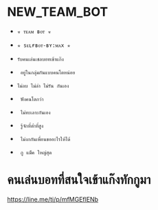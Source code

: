 # NEW_TEAM_BOT

- `☣ ᴛᴇᴀᴍ ʙᴏᴛ ☣`
- `✯ sᴇʟғʙᴏᴛ-ʙʏ:ᴍᴀx ✯`
- `รับคนเล่นเชลบอทเข้าแก๊ง`

- ` อยู่ในกลุ่มกันแบบคนโตหน่อย`
- `ไม่ลบ ไม่ล่า ไม่รัน กันเอง`
- ` ฟังคนโตกว่า`
- ` ไม่ทะเลาะกันเอง`
- ` รู้จักที่ต่ำที่สูง`
- ` ไม่งกกันเพื่อนขออะไรให้ได้`
- ` กู แม็ค ใหญ่สุด`

# คนเล่นบอทที่สนใจเข้าแก๊งทักกูมา
https://line.me/ti/p/mfMGEflENb
